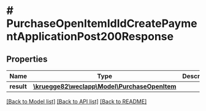 # # PurchaseOpenItemIdIdCreatePaymentApplicationPost200Response

## Properties

Name | Type | Description | Notes
------------ | ------------- | ------------- | -------------
**result** | [**\kruegge82\weclapp\Model\PurchaseOpenItem**](PurchaseOpenItem.md) |  | [optional]

[[Back to Model list]](../../README.md#models) [[Back to API list]](../../README.md#endpoints) [[Back to README]](../../README.md)
